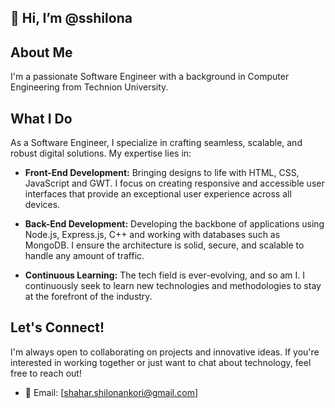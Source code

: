 ##  👋 Hi, I’m @sshilona

## About Me
I'm a passionate Software Engineer with a background in Computer Engineering from Technion University.

## What I Do
As a Software Engineer, I specialize in crafting seamless, scalable, and robust digital solutions. My expertise lies in:

- **Front-End Development:** Bringing designs to life with HTML, CSS, JavaScript and GWT. I focus on creating responsive and accessible user interfaces that provide an exceptional user experience across all devices.

- **Back-End Development:** Developing the backbone of applications using Node.js, Express.js, C++ and working with databases such as MongoDB. I ensure the architecture is solid, secure, and scalable to handle any amount of traffic.

- **Continuous Learning:** The tech field is ever-evolving, and so am I. I continuously seek to learn new technologies and methodologies to stay at the forefront of the industry.

## Let's Connect!
I'm always open to collaborating on projects and innovative ideas. If you're interested in working together or just want to chat about technology, feel free to reach out!

- 📧 Email: [shahar.shilonankori@gmail.com]
